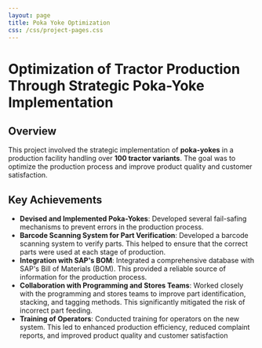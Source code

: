 ```yaml
---
layout: page
title: Poka Yoke Optimization
css: /css/project-pages.css
---
```


# Optimization of Tractor Production Through Strategic Poka-Yoke Implementation

## Overview

This project involved the strategic implementation of **poka-yokes** in a production facility handling over **100 tractor variants**. The goal was to optimize the production process and improve product quality and customer satisfaction.

## Key Achievements

- **Devised and Implemented Poka-Yokes**: Developed several fail-safing mechanisms to prevent errors in the production process.
- **Barcode Scanning System for Part Verification**: Developed a barcode scanning system to verify parts. This helped to ensure that the correct parts were used at each stage of production.
- **Integration with SAP's BOM**: Integrated a comprehensive database with SAP's Bill of Materials (BOM). This provided a reliable source of information for the production process.
- **Collaboration with Programming and Stores Teams**: Worked closely with the programming and stores teams to improve part identification, stacking, and tagging methods. This significantly mitigated the risk of incorrect part feeding.
- **Training of Operators**: Conducted training for operators on the new system. This led to enhanced production efficiency, reduced complaint reports, and improved product quality and customer satisfaction
